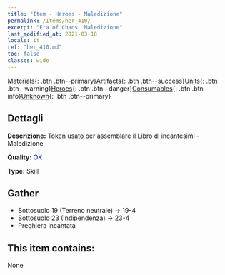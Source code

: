 ```yaml
---
title: "Item - Heroes - Maledizione"
permalink: /Items/her_410/
excerpt: "Era of Chaos  Maledizione"
last_modified_at: 2021-03-18
locale: it
ref: "her_410.md"
toc: false
classes: wide
---
```

 [Materials](/it/Items/){: .btn .btn--primary}[Artifacts](/it/Items/Artifacts/){: .btn .btn--success}[Units](/it/Items/Units/){: .btn .btn--warning}[Heroes](/it/Items/Heroes/){: .btn .btn--danger}[Consumables](/it/Items/Consumables/){: .btn .btn--info}[Unknown](/it/Items/Unknown/){: .btn .btn--primary}

## Dettagli
 **Descrizione:** Token usato per assemblare il Libro di incantesimi - Maledizione

 **Quality:** <span style="color: #0000CD">OK</span>

 **Type:** Skill

## Gather

*    Sottosuolo 19 (Terreno neutrale) -> 19-4 
*    Sottosuolo 23 (Indipendenza) -> 23-4 
*    Preghiera incantata 

## This item contains:

  None

